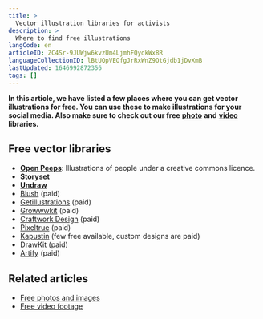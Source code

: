 ```yaml
---
title: >
  Vector illustration libraries for activists
description: >
  Where to find free illustrations
langCode: en
articleID: ZC4Sr-9JUWjw6kvzUm4LjmhFQydkWx8R
languageCollectionID: lBtUQpVEOfgJrRxWnZ9OtGjdb1jDvXmB
lastUpdated: 1646992872356
tags: []
---
```


**In this article, we have listed a few places where you can get vector illustrations for free. You can use these to make illustrations for your social media. Also make sure to check out our free** [**photo**](/tools/photo-libraries) **and** [**video**](/tools/video-libraries) **libraries.**

## **Free vector libraries**

-   [**Open Peeps**](https://www.openpeeps.com): Illustrations of people under a creative commons licence.
-   [**Storyset**](https://storyset.com)
-   [**Undraw**](https://undraw.co)
-   [Blush](https://blush.design) (paid)
-   [Getillustrations](https://www.getillustrations.com) (paid)
-   [Growwwkit](https://growwwkit.com) (paid)
-   [Craftwork Design](https://craftwork.design) (paid)
-   [Pixeltrue](https://www.pixeltrue.com) (paid)
-   [Kapustin](https://www.kapustin.co/freebies) (few free available, custom designs are paid)
-   [DrawKit](https://drawkit.com) (paid)
-   [Artify](https://www.artify.co) (paid)

## Related articles

-   [Free photos and images](/tools/photo-libraries)
-   [Free video footage](/tools/video-libraries)
